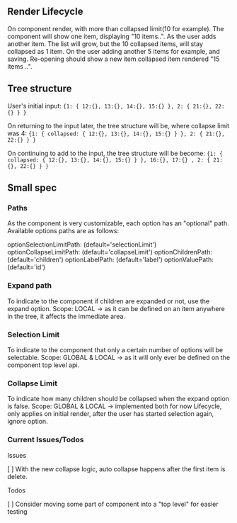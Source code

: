 ## Render Lifecycle

On component render, with more than collapsed limit(10 for example).
The component will show one item, displaying "10 items..".
As the user adds another item. The list will grow, but the 10 collapsed items,
will stay collapsed as 1 item. On the user adding another 5 items for example, 
and saving. Re-opening should show a new item collapsed item rendered "15 items ..".

## Tree structure

User's initial input:
`{1: { 12:{}, 13:{}, 14:{}, 15:{} }, 2: { 21:{}, 22:{} } }`

On returning to the input later, the tree structure will be, where collapse limit was 4:
`{1: { collapsed: { 12:{}, 13:{}, 14:{}, 15:{} } }, 2: { 21:{}, 22:{} } }`

On continuing to add to the input, the tree structure will be become:
`{1: { collapsed: { 12:{}, 13:{}, 14:{}, 15:{} } }, 16:{}, 17:{} , 2: { 21:{}, 22:{} } }`


## Small spec

### Paths

As the component is very customizable, each option has an "optional" path.
Available options paths are as follows:

optionSelectionLimitPath: (default='selectionLimit')
optionCollapseLimitPath: (default='collapseLimit')
optionChildrenPath: (default='children')
optionLabelPath: (default='label')
optionValuePath: (default='id')

### Expand path
To indicate to the component if children are expanded or not, use the expand option.
Scope: LOCAL -> as it can be defined on an item anywhere in the tree, it affects the immediate area.

### Selection Limit
To indicate to the component that only a certain number of options will be selectable.
Scope: GLOBAL & LOCAL -> as it will only ever be defined on the component top level api.

### Collapse Limit
To indicate how many children should be collapsed when the expand option is false.
Scope: GLOBAL & LOCAL -> implemented both for now
Lifecycle, only applies on initial render, after the user has started selection again, ignore option.

### Current Issues/Todos

Issues

[ ] With the new collapse logic, auto collapse happens after the first item is delete.

Todos

[ ] Consider moving some part of component into a "top level" for easier testing
